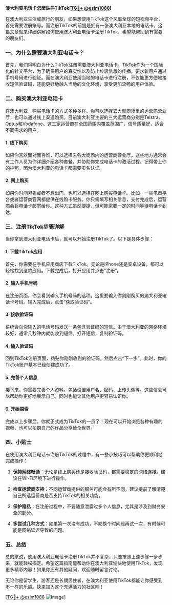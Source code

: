 **澳大利亚电话卡怎麽註冊TikTok[[TG💪+ @esim1088](https://t.me/s/esim1088)]**

在澳大利亚生活或旅行的朋友，如果想使用TikTok这个风靡全球的短视频平台，首先需要注册账号。而注册TikTok的前提是拥有一张澳大利亚本地的电话卡。这篇文章就来详细讲解如何使用澳大利亚电话卡注册TikTok，希望能帮助到有需要的朋友们。

### 一、为什么需要澳大利亚电话卡？

首先，我们得明白为什么TikTok注册需要澳大利亚电话卡。TikTok作为一个国际化的社交平台，为了确保用户的真实性以及防止垃圾信息的传播，要求新用户通过手机号码进行验证。而在澳大利亚使用当地的电话卡进行注册，不仅能更方便地接收短信验证码，还能更好地融入当地的文化环境，享受更加流畅的用户体验。

### 二、购买澳大利亚电话卡

在澳大利亚，购买电话卡的方式多种多样。你可以选择去大型商场里的运营商营业厅，也可以通过线上渠道购买。目前澳大利亚主要的三大运营商分别是Telstra、Optus和Vodafone。这三家运营商在全国范围内覆盖范围广，信号质量好，适合不同需求的用户。

#### 1. 线下购买

如果你喜欢面对面咨询，可以选择去各大商场内的运营商营业厅。这些地方通常会有工作人员为你详细介绍各种套餐，并协助你完成电话卡的激活过程。记得带上你的护照，因为澳大利亚的电话卡都需要实名认证。

#### 2. 网上购买

如果你时间紧张或者不想出门，也可以选择在网上购买电话卡。比如，一些电商平台或者运营商官网都提供在线购卡服务。你只需填写相关信息，支付完成后，运营商会将电话卡邮寄给你。这种方式虽然便捷，但可能需要一定的时间等待电话卡到达。

### 三、注册TikTok步骤详解

当你拿到澳大利亚电话卡后，就可以开始注册TikTok了。以下是具体步骤：

#### 1. 下载TikTok应用

首先，你需要在手机应用商店下载TikTok。无论是iPhone还是安卓设备，都可以轻松找到这款应用。下载完成后，打开应用并点击“注册”。

#### 2. 输入手机号码

在注册页面，你会看到输入手机号码的选项。这里要输入你刚刚购买的澳大利亚电话卡号码。输入完成后，点击“获取验证码”。

#### 3. 接收验证码

系统会向你输入的电话号码发送一条包含验证码的短信。由于澳大利亚的网络环境较好，通常几秒钟内就能收到短信。打开短信，复制验证码。

#### 4. 输入验证码

回到TikTok注册页面，粘贴你刚刚收到的验证码，然后点击“下一步”。此时，你的TikTok账户基本已经创建成功了。

#### 5. 完善个人信息

接下来，你需要完善个人资料。包括设置用户名、密码，上传头像等。这些信息可以帮助你更好地展示自己，同时也能让其他用户更容易认识你。

#### 6. 开始探索

完成以上步骤后，你就正式成为TikTok的一员了！现在可以开始浏览各种有趣的视频，也可以拍摄自己的作品分享给全世界。

### 四、小贴士

在使用澳大利亚电话卡注册TikTok的过程中，有一些小技巧可以帮助你更顺利地完成操作：

1. **保持网络畅通**：无论是线上购买还是接收验证码，都需要稳定的网络连接。建议在Wi-Fi环境下进行操作。
   
2. **检查运营商支持**：不同运营商提供的服务可能会有所不同，建议提前了解清楚自己所选运营商是否支持TikTok的相关功能。

3. **保护隐私**：在注册过程中，不要随意泄露过多个人信息，尤其是涉及到财务安全的部分。

4. **多尝试几种方式**：如果第一次没有成功，不妨换个时间段再试一次，有时候可能是网络延迟导致的问题。

### 五、总结

总的来说，使用澳大利亚电话卡注册TikTok并不复杂，只要按照上述步骤一步步来，就能轻松搞定。希望这篇指南能帮助你在澳大利亚愉快地使用TikTok，发现更多精彩内容！如果你还有其他疑问，欢迎随时留言讨论。

无论你是留学生、游客还是长期居住者，在澳大利亚使用TikTok都能让你感受到不一样的乐趣。快来加入这个充满活力的社区吧！

[[TG💪+ @esim1088](https://t.me/s/esim1088) ![Image](https://i.postimg.cc/4NQfJmqS/Snipaste-2025-05-13-00-14-12.png)]